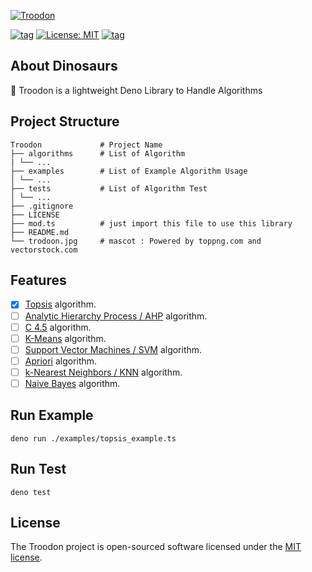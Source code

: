 [![Troodon](https://raw.githubusercontent.com/shandysiswandi/troodon/master/troodon.jpg)](#)

[![tag](https://img.shields.io/github/v/tag/shandysiswandi/troodon.svg?sort=semver)](https://github.com/shandysiswandi/troodon)
[![License: MIT](https://img.shields.io/badge/License-MIT-blue.svg)](https://github.com/shandysiswandi/troodon/blob/master/LICENSE)
[![tag](https://img.shields.io/badge/deno->=1.0.0-green.svg)](https://github.com/denoland/deno)

## About Dinosaurs

🦖 Troodon is a lightweight Deno Library to Handle Algorithms

## Project Structure

    Troodon             # Project Name
    ├── algorithms      # List of Algorithm
    | └── ...
    ├── examples        # List of Example Algorithm Usage
    │ └── ...
    ├── tests           # List of Algorithm Test
    │ └── ...
    ├── .gitignore
    ├── LICENSE
    ├── mod.ts          # just import this file to use this library
    ├── README.md
    └── trodoon.jpg     # mascot : Powered by toppng.com and vectorstock.com

## Features

- [x] [Topsis](https://en.wikipedia.org/wiki/TOPSIS) algorithm.
- [ ] [Analytic Hierarchy Process / AHP](https://en.wikipedia.org/wiki/Analytic_hierarchy_process) algorithm.
- [ ] [C 4.5](https://en.wikipedia.org/wiki/C4.5_algorithm) algorithm.
- [ ] [K-Means](https://en.wikipedia.org/wiki/K-means_clustering) algorithm.
- [ ] [Support Vector Machines / SVM](https://en.wikipedia.org/wiki/Support_vector_machine) algorithm.
- [ ] [Apriori](https://en.wikipedia.org/wiki/Apriori_algorithm) algorithm.
- [ ] [k-Nearest Neighbors / KNN](https://en.wikipedia.org/wiki/K-nearest_neighbors_algorithm) algorithm.
- [ ] [Naive Bayes](https://en.wikipedia.org/wiki/Naive_Bayes_classifier) algorithm.

## Run Example

    deno run ./examples/topsis_example.ts

## Run Test

    deno test

## License

The Troodon project is open-sourced software licensed under the [MIT license](LICENSE).
